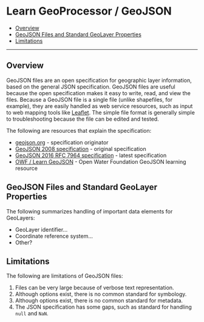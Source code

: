# Learn GeoProcessor / GeoJSON

* [Overview](#overview)
* [GeoJSON Files and Standard GeoLayer Properties](#geojson-files-and-standard-geolayer-properties)
* [Limitations](#limitations)

----------------

## Overview ##

GeoJSON files are an open specification for geographic layer information, based on the general JSON specification.
GeoJSON files are useful because the open specification makes it easy to write, read, and view the files.
Because a GeoJSON file is a single file (unlike shapefiles, for example), they are easily handled
as web service resources, such as input to web mapping tools like [Leaflet](http://leafletjs.com/).
The simple file format is generally simple to troubleshooting because the file can be edited and tested.

The following are resources that explain the specification:

* [geojson.org](http://geojson.org/) - specification originator
* [GeoJSON 2008 specification](http://geojson.org/geojson-spec.html) - original specification
* [GeoJSON 2016 RFC 7964 specification](http://geojson.org/geojson-spec.html) - latest specification
* [OWF / Learn GeoJSON](http://learn.openwaterfoundation.org/owf-learn-geojson/) - Open Water Foundation GeoJSON learning resource


## GeoJSON Files and Standard GeoLayer Properties ##


The following summarizes handling of important data elements for GeoLayers:

* GeoLayer identifier...
* Coordinate reference system...
* Other?

## Limitations ##

The following are limitations of GeoJSON files:

1. Files can be very large because of verbose text representation.
2. Although options exist, there is no common standard for symbology.
3. Although options exist, there is no common standard for metadata.
4. The JSON specification has some gaps, such as standard for handling `null` and `NaN`.
